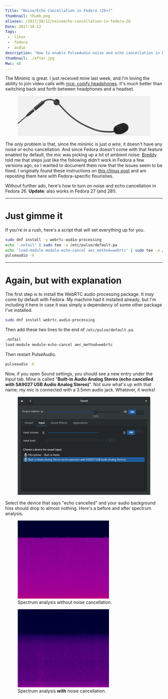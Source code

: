 ```yaml
---
Title: "Noise/Echo Cancellation in Fedora (26+)"
thumbnail: thumb.png
aliases: /2017/10/12/noiseecho-cancellation-in-fedora-26
Date: 2017-10-12
Tags:
 -  linux
 -  fedora
 -  audio
description: "How to enable PulseAudio noise and echo cancellation in Fedora 26, 27, and 28."
thumbnail: ./after.jpg
Mwc: 48
---
```


The Minimic is great. I just received mine last week, and I'm loving the ability to join video calls with [nice, comfy headphones][grado]. It's much better than switching back and forth between headphones and a headset.

<figure>
    <img src="minimic.jpg">
</figure>

The only problem is that, since the minimic is just _a wire_, it doesn't have any noise or echo cancellation. And since Fedora doesn't come with that feature enabled by default, the mic was picking up a lot of ambient noise. [Breddy][breddy] told me that steps just like the following didn't work in Fedora a few versions ago, so I wanted to document them now that the issues seem to be fixed. I originally found these instructions on [this r/linux post][rlinux] and am reposting them here with Fedora-specific flourishes.

Without further ado, here's how to turn on noise and echo cancellation in Fedora 26. **Update**: also works in Fedora 27 (and 28!).

---

# Just gimme it

If you're in a rush, here's a script that will set everything up for you.

```sh
sudo dnf install -y webrtc-audio-processing
echo '.nofail' | sudo tee -a /etc/pulse/default.pa
echo 'load-module module-echo-cancel aec_method=webrtc' | sudo tee -a /etc/pulse/default.pa
pulseaudio -k
```

---

# Again, but with explanation

The first step is to install the WebRTC audio processing package. It _may_ come by default with Fedora. My machine had it installed already, but I'm including it here in case it was simply a dependency of some other package I've installed.

```sh
sudo dnf install webrtc-audio-processing
```

Then add these two lines to the end of `/etc/pulse/default.pa`.

```sh
.nofail
load-module module-echo-cancel aec_method=webrtc
```

Then restart PulseAudio.

```sh
pulseaudio -k
```

Now, if you open Sound settings, you should see a new entry under the _Input_ tab. Mine is called "**Built-in Audio Analog Stereo (echo cancelled with SA9027 USB Audio Analog Stereo)**". Not sure what's up with that name; my mic is connected with a 3.5mm audio jack. Whatever, it works!

<figure>
    <img src="devices.png">
</figure>

Select the device that says "echo cancelled" and your audio background hiss should drop to almost nothing. Here's a before and after spectrum analysis.

<div class="beside">
    <figure>
        <img src="before.jpg" alt="Audio spectrum analysis of microphone input without noise cancellation." />
        <figcaption>Spectrum analysis without noise cancellation.</figcaption>
    </figure>
    <figure>
        <img src="after.jpg" alt="Audio spectrum analysis of microphone input with noise cancellation." />
        <figcaption>Spectrum analysis <b>with</b> noise cancellation.</figcaption>
    </figure>
</div>

[fedora]: https://getfedora.org/
[breddy]: https://chrisbredesen.com/
[rlinux]: https://www.reddit.com/r/linux/comments/2yqfqp/just_found_that_pulseaudio_have_noise/
[grado]: http://gradolabs.com/
